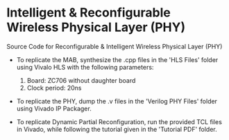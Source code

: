 # Intelligent & Reconfigurable Wireless Physical Layer (PHY)
Source Code for Reconfigurable &amp; Intelligent Wireless Physical Layer (PHY)

- To replicate the MAB, synthesize the .cpp files in the 'HLS Files' folder using Vivalo HLS with the following parameters:
    1) Board: ZC706 without daughter board
    2) Clock period: 20ns

- To replicate the PHY, dump the .v files in the 'Verilog PHY Files' folder using Vivado IP Packager.

- To replicate Dynamic Partial Reconfiguration, run the provided TCL files in Vivado, while following the tutorial given in the 'Tutorial PDF' folder.
